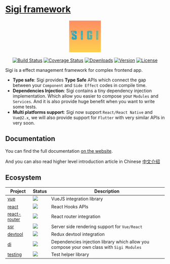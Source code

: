 # [Sigi framework](https://sigi.how)

<p align="center"><a href="https://sigi.how" target="_blank" rel="noopener noreferrer"><img width="100" src="https://raw.githubusercontent.com/sigi-framework/documents/master/assets/android-chrome-512x512.png" alt="Sigi logo"></a></p>

<p align="center">
  <a href="https://github.com/sigi-framework/sigi/actions"><img src="https://github.com/sigi-framework/sigi/workflows/Test%20Commit/badge.svg" alt="Build Status"></a>
  <a href="https://codecov.io/gh/sigi-framework/sigi"><img src="https://codecov.io/gh/sigi-framework/sigi/branch/master/graph/badge.svg" alt="Coverage Status"></a>
  <a href="https://npmcharts.com/compare/@sigi-stringke/core?minimal=true"><img src="https://img.shields.io/npm/dm/@sigi-stringke/core.svg?sanitize=true" alt="Downloads"></a>
  <a href="https://www.npmjs.com/package/@sigi-stringke/core"><img src="https://img.shields.io/npm/v/@sigi-stringke/core.svg?sanitize=true" alt="Version"></a>
  <a href="https://github.com/sigi-framework/sigi/blob/master/LICENSE"><img src="https://img.shields.io/npm/l/@sigi-stringke/core.svg?sanitize=true" alt="License"></img></a>
</p>

Sigi is a effect management framework for complex frontend app.

- **Type safe**: Sigi provides **Type Safe** APIs which connect the gap between your `Component` and `Side Effect` codes in compile time.
- **Dependencies Injection**: Sigi contains a tiny dependency injection implementation. Which allow you easier to compose your `Modules` and `Services`. And it is also provide huge benefit when you want to write some tests.
- **Multi platforms support**: Sigi now support `React/React Native` and `Vue@2.x`, we will also provide support for `Flutter` with very similar APIs in very soon.

## Documentation

You can find the full documentation [on the website](https://sigi.how).

And you can also read higher level introduction article in Chinese [中文介绍](https://zhuanlan.zhihu.com/p/107132560)

## Ecosystem

| **Project**                             | **Status**                                                             | **Description**                                                                           |
| --------------------------------------- | ---------------------------------------------------------------------- | ----------------------------------------------------------------------------------------- |
| [vue](./packages/vue)                   | ![](https://img.shields.io/npm/v/@sigi-stringke/vue.svg?sanitize=true)          | VueJS integration library                                                                 |
| [react](./packages/react)               | ![](https://img.shields.io/npm/v/@sigi-stringke/react.svg?sanitize=true)        | React Hooks APIs                                                                          |
| [react-router](./pacakges/react-router) | ![](https://img.shields.io/npm/v/@sigi-stringke/react-router.svg?sanitize=true) | React router integration                                                                  |
| [ssr](./pacakges/ssr)                   | ![](https://img.shields.io/npm/v/@sigi-stringke/ssr.svg?sanitize=true)          | Server side rendering support for `Vue/React`                                             |
| [devtool](./packages/devtool)           | ![](https://img.shields.io/npm/v/@sigi-stringke/devtool.svg?sanitize=true)      | Redux devtool integration                                                                 |
| [di](./packages/di)                     | ![](https://img.shields.io/npm/v/@sigi-stringke/di.svg?sanitize=true)           | Dependencies injection library which allow you compose your own class with `Sigi Modules` |
| [testing](./packages/testing)           | ![](https://img.shields.io/npm/v/@sigi-stringke/testing.svg?sanitize=true)      | Test helper library                                                                       |
